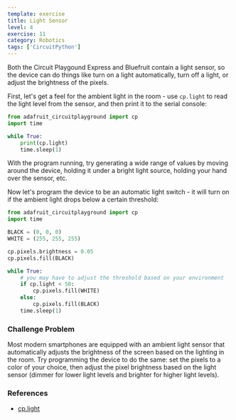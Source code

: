 ```yaml
---
template: exercise
title: Light Sensor
level: 4
exercise: 11
category: Robotics
tags: ['CircuitPython']
---
```


Both the Circuit Playgound Express and Bluefruit contain a light sensor, so the device can do things like turn on a light automatically, turn off a light, or adjust the brightness of the pixels.

First, let's get a feel for the ambient light in the room - use `cp.light` to read the light level from the sensor, and then print it to the serial console:

```python
from adafruit_circuitplayground import cp
import time

while True:
    print(cp.light)
    time.sleep(1)
```

With the program running, try generating a wide range of values by moving around the device, holding it under a bright light source, holding your hand over the sensor, etc.

Now let's program the device to be an automatic light switch - it will turn on if the ambient light drops below a certain threshold:

```python
from adafruit_circuitplayground import cp
import time

BLACK = (0, 0, 0)
WHITE = (255, 255, 255)

cp.pixels.brightness = 0.05
cp.pixels.fill(BLACK)

while True:
    # you may have to adjust the threshold based on your environment
    if cp.light < 50:
        cp.pixels.fill(WHITE)
    else:
        cp.pixels.fill(BLACK)
    time.sleep(1)
```

### Challenge Problem

Most modern smartphones are equipped with an ambient light sensor that automatically adjusts the brightness of the screen based on the lighting in the room. Try programming the device to do the same: set the pixels to a color of your choice, then adjust the pixel brightness based on the light sensor (dimmer for lower light levels and brighter for higher light levels).

### References

- [cp.light](https://docs.circuitpython.org/projects/circuitplayground/en/latest/api.html#adafruit_circuitplayground.circuit_playground_base.CircuitPlaygroundBase.light)
